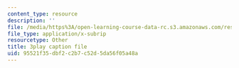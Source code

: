 ```yaml
---
content_type: resource
description: ''
file: /media/https%3A/open-learning-course-data-rc.s3.amazonaws.com/res-6-012-introduction-to-probability-spring-2018/95521f35dbf2c2b7c52d5da56f05a48a_UcKhhEc_LyQ.srt
file_type: application/x-subrip
resourcetype: Other
title: 3play caption file
uid: 95521f35-dbf2-c2b7-c52d-5da56f05a48a
---
```

